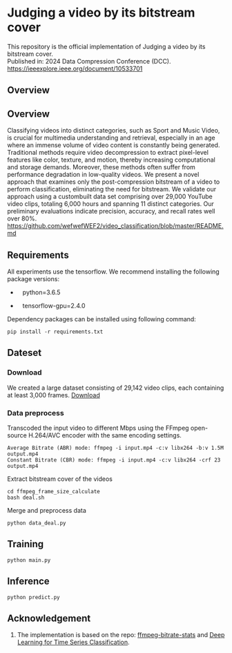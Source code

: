 # Judging a video by its bitstream cover


<p>This repository is the official implementation of Judging a video by its bitstream cover.<br>
Published in: 2024 Data Compression Conference (DCC).<br>
<a href="https://ieeexplore.ieee.org/document/10533701">https://ieeexplore.ieee.org/document/10533701</a></p>

<h2>Overview</h2>

## Overview

Classifying videos into distinct categories, such as Sport and Music Video, is crucial for multimedia understanding and retrieval, especially
in an age where an immense volume of video content is constantly being generated. Traditional methods require video decompression to extract pixel-level features like color, texture, and motion, thereby
increasing computational and storage demands. Moreover, these methods often suffer from performance degradation in low-quality videos. We present a novel approach that examines only the post-compression
bitstream of a video to perform classification, eliminating the need for bitstream. We validate our approach using a custombuilt data set comprising over 29,000 YouTube video clips, totaling 6,000 hours and spanning 11 distinct categories. Our preliminary evaluations indicate precision, accuracy, and recall rates well over 80%.
https://github.com/wefwefWEF2/video_classification/blob/master/README.md
## Requirements
All experiments use the tensorflow. We recommend installing the following package versions:

* &nbsp;&nbsp; python=3.6.5 

* &nbsp;&nbsp; tensorflow-gpu=2.4.0


Dependency packages can be installed using following command:
```
pip install -r requirements.txt
```

## Dateset
### Download
We created a large dataset consisting of 29,142 video clips, each containing at least 3,000 frames.
[Download](https://tinyurl.com/bitstream-video-data)



### Data preprocess
Transcoded the input video to different Mbps using the FFmpeg open-source H.264/AVC encoder with the same encoding settings.

```
Average Bitrate (ABR) mode: ffmpeg -i input.mp4 -c:v libx264 -b:v 1.5M output.mp4
Constant Bitrate (CBR) mode: ffmpeg -i input.mp4 -c:v libx264 -crf 23 output.mp4
```
Extract bitstream cover of the videos

```
cd ffmpeg_frame_size_calculate
bash deal.sh
```


Merge and preprocess data
```
python data_deal.py
```

## Training

```
python main.py
```

## Inference

```
python predict.py
```


## Acknowledgement
1. The implementation is based on the repo: [ffmpeg-bitrate-stats](https://github.com/slhck/ffmpeg-bitrate-stats) and [Deep Learning for Time Series Classification](https://github.com/hfawaz/dl-4-tsc).
